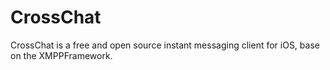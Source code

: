 # CrossChat
CrossChat is a free and open source instant messaging client for iOS, base on the XMPPFramework.

